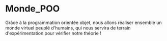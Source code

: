 # Monde_POO
Grâce à la programmation orientée objet, nous allons réaliser ensemble un monde virtuel peuplé d'humains, qui nous servira de terrain d'expérimentation pour vérifier notre théorie !
